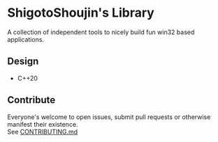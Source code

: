 # ShigotoShoujin's Library
A collection of independent tools to nicely build fun win32 based applications.

## Design
- C++20

## Contribute
Everyone's welcome to open issues, submit pull requests or otherwise manifest their existence.  
See [CONTRIBUTING.md](CONTRIBUTING.md)

